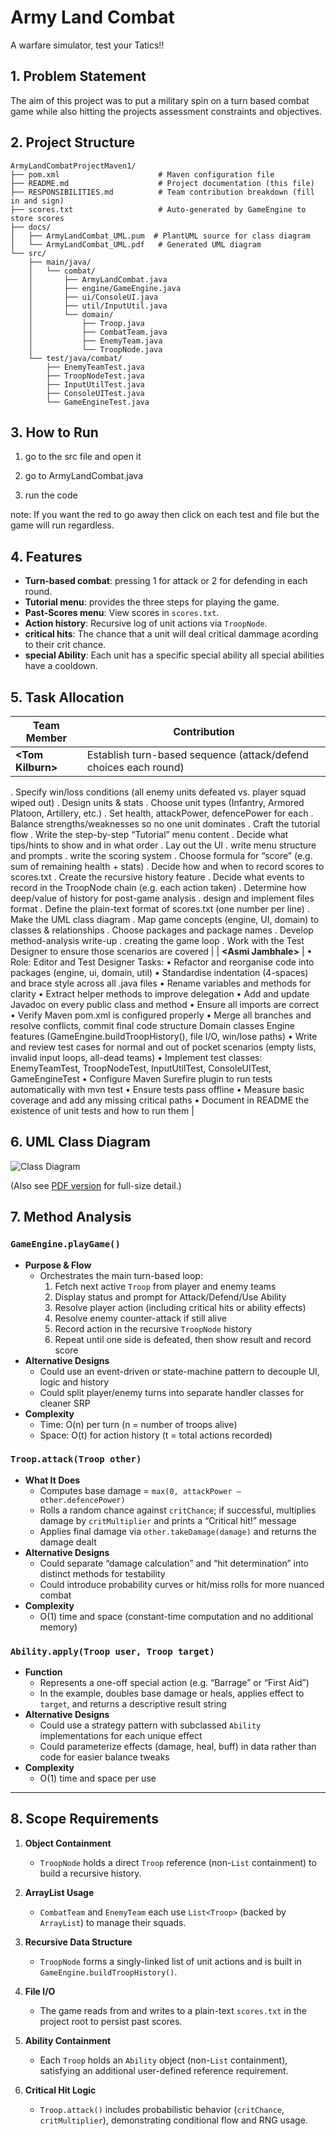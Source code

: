 # Army Land Combat

A warfare simulator, test your Tatics!!

## 1. Problem Statement

The aim of this project was to put a military spin on a turn based combat game while also hitting the projects assessment constraints and objectives. 

## 2. Project Structure

<!-- NOTE: Adapt directory names or descriptions if you reorganize folders locally -->

```
ArmyLandCombatProjectMaven1/
├── pom.xml                      # Maven configuration file
├── README.md                    # Project documentation (this file)
├── RESPONSIBILITIES.md          # Team contribution breakdown (fill in and sign)
├── scores.txt                   # Auto-generated by GameEngine to store scores
├── docs/
│   ├── ArmyLandCombat_UML.pum  # PlantUML source for class diagram
│   └── ArmyLandCombat_UML.pdf   # Generated UML diagram 
└── src/
    ├── main/java/
    │   └── combat/
    │       ├── ArmyLandCombat.java
    │       ├── engine/GameEngine.java
    │       ├── ui/ConsoleUI.java
    │       ├── util/InputUtil.java
    │       └── domain/
    │           ├── Troop.java
    │           ├── CombatTeam.java
    │           ├── EnemyTeam.java
    │           └── TroopNode.java
    └── test/java/combat/
        ├── EnemyTeamTest.java
        ├── TroopNodeTest.java
        ├── InputUtilTest.java
        ├── ConsoleUITest.java
        └── GameEngineTest.java
```

## 3. How to Run

1. go to the src file and open it 

2. go to ArmyLandCombat.java

3. run the code 

note: If you want the red to go away then click on each test and file but the game will run regardless. 
## 4. Features

* **Turn‑based combat**: pressing 1 for attack or 2 for defending in each round. 
* **Tutorial menu**: provides the three steps for playing the game.
* **Past‑Scores menu**: View scores in `scores.txt`.
* **Action history**: Recursive log of unit actions via `TroopNode`.
* **critical hits**: The chance that a unit will deal critical dammage acording to their crit chance.
* **special Ability**: Each unit has a specific special ability all special abilities have a cooldown. 

## 5. Task Allocation

| Team Member   | Contribution                                                 |
| ------------- | ------------------------------------------------------------ |
| **\<Tom Kilburn>** |  Establish turn-based sequence (attack/defend choices each round)
. Specify win/loss conditions (all enemy units defeated vs. player squad wiped out)
. Design units & stats
. Choose unit types (Infantry, Armored Platoon, Artillery, etc.)
. Set health, attackPower, defencePower for each
. Balance strengths/weaknesses so no one unit dominates
. Craft the tutorial flow
. Write the step-by-step “Tutorial” menu content
. Decide what tips/hints to show and in what order
. Lay out the UI
. write menu structure and prompts
. write the scoring system
. Choose formula for “score” (e.g. sum of remaining health + stats)
. Decide how and when to record scores to scores.txt
. Create the recursive history feature
. Decide what events to record in the TroopNode chain (e.g. each action taken)
. Determine how deep/value of history for post-game analysis
. design and implement files format
. Define the plain-text format of scores.txt (one number per line)
. Make the UML class diagram
. Map game concepts (engine, UI, domain) to classes & relationships
. Choose packages and package names
. Develop method-analysis write-up
. creating the game loop 
. Work with the Test Designer to ensure those scenarios are covered |
| **\<Asmi Jambhale>** | • Role: Editor and Test Designer 
Tasks: 
• Refactor and reorganise code into packages (engine, ui, domain, util)
• Standardise indentation (4-spaces) and brace style across all .java files
• Rename variables and methods for clarity 
• Extract helper methods to improve delegation 
• Add and update Javadoc on every public class and method
• Ensure all imports are correct 
• Verify Maven pom.xml is configured properly 
• Merge all branches and resolve conflicts, commit final code structure
Domain classes 
Engine features (GameEngine.buildTroopHistory(), file I/O, win/lose paths)
• Write and review test cases for normal and out of pocket scenarios (empty lists, invalid input loops, all-dead teams)
• Implement test classes: EnemyTeamTest, TroopNodeTest, InputUtilTest, ConsoleUITest, GameEngineTest
• Configure Maven Surefire plugin to run tests automatically with mvn test
• Ensure tests pass offline
• Measure basic coverage and add any missing critical paths
• Document in README the existence of unit tests and how to run them |

## 6. UML Class Diagram

![Class Diagram](docs/ArmyLandCombatUML.png)

(Also see [PDF version](docs/ArmyLandCombatUML.pdf) for full-size detail.)

## 7. Method Analysis

### `GameEngine.playGame()`
- **Purpose & Flow**  
  - Orchestrates the main turn-based loop:  
    1. Fetch next active `Troop` from player and enemy teams  
    2. Display status and prompt for Attack/Defend/Use Ability  
    3. Resolve player action (including critical hits or ability effects)  
    4. Resolve enemy counter-attack if still alive  
    5. Record action in the recursive `TroopNode` history  
    6. Repeat until one side is defeated, then show result and record score  
- **Alternative Designs**  
  - Could use an event-driven or state-machine pattern to decouple UI, logic and history  
  - Could split player/enemy turns into separate handler classes for cleaner SRP  
- **Complexity**  
  - Time: O(n) per turn (n = number of troops alive)  
  - Space: O(t) for action history (t = total actions recorded)

### `Troop.attack(Troop other)`
- **What It Does**  
  - Computes base damage = `max(0, attackPower – other.defencePower)`  
  - Rolls a random chance against `critChance`; if successful, multiplies damage by `critMultiplier` and prints a “Critical hit!” message  
  - Applies final damage via `other.takeDamage(damage)` and returns the damage dealt  
- **Alternative Designs**  
  - Could separate “damage calculation” and “hit determination” into distinct methods for testability  
  - Could introduce probability curves or hit/miss rolls for more nuanced combat  
- **Complexity**  
  - O(1) time and space (constant-time computation and no additional memory)

### `Ability.apply(Troop user, Troop target)`  
- **Function**  
  - Represents a one-off special action (e.g. “Barrage” or “First Aid”)  
  - In the example, doubles base damage or heals, applies effect to `target`, and returns a descriptive result string  
- **Alternative Designs**  
  - Could use a strategy pattern with subclassed `Ability` implementations for each unique effect  
  - Could parameterize effects (damage, heal, buff) in data rather than code for easier balance tweaks  
- **Complexity**  
  - O(1) time and space per use

---

## 8. Scope Requirements

1. **Object Containment**  
   - `TroopNode` holds a direct `Troop` reference (non-`List` containment) to build a recursive history.

2. **ArrayList Usage**  
   - `CombatTeam` and `EnemyTeam` each use `List<Troop>` (backed by `ArrayList`) to manage their squads.

3. **Recursive Data Structure**  
   - `TroopNode` forms a singly-linked list of unit actions and is built in `GameEngine.buildTroopHistory()`.

4. **File I/O**  
   - The game reads from and writes to a plain-text `scores.txt` in the project root to persist past scores.

5. **Ability Containment**  
   - Each `Troop` holds an `Ability` object (non-`List` containment), satisfying an additional user-defined reference requirement.

6. **Critical Hit Logic**  
   - `Troop.attack()` includes probabilistic behavior (`critChance`, `critMultiplier`), demonstrating conditional flow and RNG usage.

